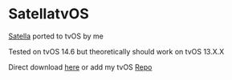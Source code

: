 # SatellatvOS

[Satella](https://github.com/Paisseon/Satella) ported to tvOS by me

Tested on tvOS 14.6 but theoretically should work on tvOS 13.X.X

Direct download [here](https://github.com/CodeyMoore/SatellatvOS/releases/) or add my tvOS [Repo](https://codeymoore.github.io/tvrepo/)
